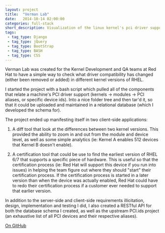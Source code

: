 ```yaml
---
layout: project
title:  "Verman Lab"
date:   2014-10-14 02:00:00
categories: full-stack
short_description: Visualization of the linux kernel's pci driver support
tags:
 - tag_type: Django
 - tag_type: jQuery
 - tag_type: BootStrap
 - tag_type: BASH
 - tag_type: CSS
---
```

Verman Lab was created for the Kernel Development and QA teams at Red Hat to have a simple way to check what driver compatibility has changed (either been removed or added) in different kernel versions of RHEL.


I started the project with a bash script which pulled all of the components that relate a machine's PCI driver support (kernels -> modules -> PCI aliases, or specific device ids).  Into a nice folder tree and then tar'd it, so that it could be uploaded and maintained in a relational database (which I developed the schema for).


The project ended up manifesting itself in two client-side applications:


1) A diff tool that look at the differences between two kernel versions. This provided the ability to zoom in and out from the module and device level, as well as some simple analytics (ie: Kernel A enables 512 devices that Kernel B doesn't enable).


2) A certification tool that could be use to find the earliest version of RHEL 6/7 that supports a specific piece of hardware.  This is useful so that the certification process (ie: Red Hat will support this device if you run into issues) in helping the team figure out where they should "start" their certification process.  If the certification process is started in a later version than when the device was actually enabled, Red Hat could have to redo their certification process if a customer ever needed to support that earlier version.


In addition to the server-side and client-side requirements illicitation, design, implementation and testing I did, I also created a RESTful API for both the database schema I created, as well as the upstream PCI.ids project (an exhaustive list of all PCI devices and their respective aliases).

[On GitHub](https://github.com/jlmitch5/vermanlab)
